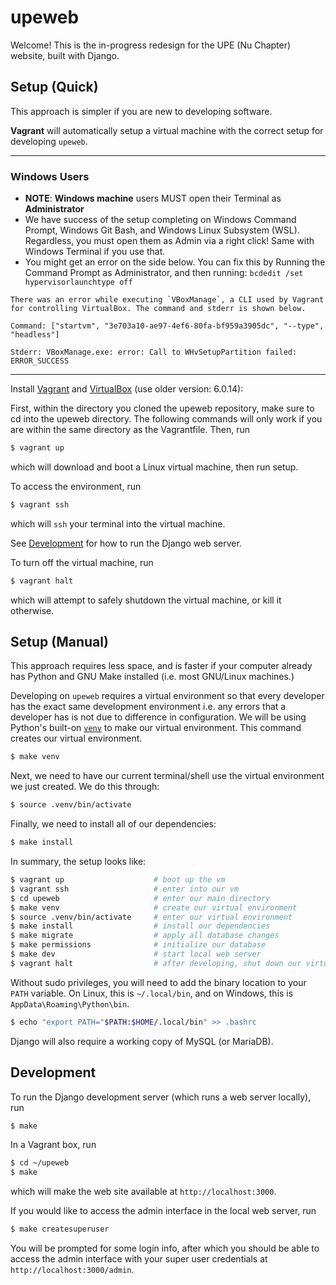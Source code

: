 upeweb
======

Welcome! This is the in-progress redesign for the UPE (Nu Chapter) website,
built with Django.

## Setup (Quick)

This approach is simpler if you are new to developing software.

**Vagrant** will automatically setup a virtual machine with the correct
setup for developing `upeweb`.

------------------------------
### Windows Users
* **NOTE**: **Windows machine** users MUST open their Terminal as **Administrator**
* We have success of the setup completing on Windows Command Prompt, Windows Git Bash, and Windows Linux Subsystem (WSL). Regardless, you must open them as Admin via a right click! Same with Windows Terminal if you use that.
* You might get an error on the side below. You can fix this by Running the Command Prompt as Administrator, and then running: `bcdedit /set hypervisorlaunchtype off`
```
There was an error while executing `VBoxManage`, a CLI used by Vagrant
for controlling VirtualBox. The command and stderr is shown below.

Command: ["startvm", "3e703a10-ae97-4ef6-80fa-bf959a3905dc", "--type", "headless"]

Stderr: VBoxManage.exe: error: Call to WHvSetupPartition failed: ERROR_SUCCESS
```
------------------------------

Install [Vagrant](https://www.vagrantup.com/) and [VirtualBox](https://www.virtualbox.org/) (use older version: 6.0.14):

First, within the directory you cloned the upeweb repository, make sure to cd into the upeweb directory. The following commands will only work if you are within the same directory as the Vagrantfile. Then, run

```sh
$ vagrant up
```

which will download and boot a Linux virtual machine, then run setup.

To access the environment, run

```sh
$ vagrant ssh
```

which will `ssh` your terminal into the virtual machine.

See [Development](#development) for how to run the Django web server.

To turn off the virtual machine, run

```sh
$ vagrant halt
```

which will attempt to safely shutdown the virtual machine, or kill it otherwise.

## Setup (Manual)

This approach requires less space, and is faster if your computer already has Python
and GNU Make installed (i.e. most GNU/Linux machines.)

Developing on `upeweb` requires a virtual environment so that every developer has the exact same development environment i.e. any errors that a developer has is not due to difference in configuration. We will be using Python's built-on [`venv`](https://docs.python.org/3/library/venv.html) to make our virtual environment. This command creates our virtual environment.
```sh
$ make venv
```

Next, we need to have our current terminal/shell use the virtual environment we just created. We do this through:
```sh
$ source .venv/bin/activate
```

Finally, we need to install all of our dependencies:
```sh
$ make install
```

In summary, the setup looks like:
```sh
$ vagrant up                    # boot up the vm
$ vagrant ssh                   # enter into our vm
$ cd upeweb                     # enter our main directory
$ make venv                     # create our virtual environment
$ source .venv/bin/activate     # enter our virtual environment
$ make install                  # install our dependencies
$ make migrate                  # apply all database changes
$ make permissions              # initialize our database
$ make dev                      # start local web server
$ vagrant halt                  # after developing, shut down our virtual machine
```

Without sudo privileges, you will need to add the binary location to your `PATH` variable.
On Linux, this is `~/.local/bin`, and on Windows, this is `AppData\Roaming\Python\bin`.

```sh
$ echo "export PATH="$PATH:$HOME/.local/bin" >> .bashrc
```

Django will also require a working copy of MySQL (or MariaDB).

## Development

To run the Django development server (which runs a web server locally), run
```sh
$ make
```

In a Vagrant box, run
```sh
$ cd ~/upeweb
$ make
```

which will make the web site available at `http://localhost:3000`.

If you would like to access the admin interface in the local web server, run
```sh
$ make createsuperuser
```

You will be prompted for some login info, after which you should be able to access
the admin interface with your super user credentials at `http://localhost:3000/admin`.
